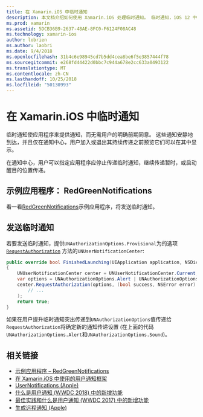 ```yaml
---
title: 在 Xamarin.iOS 中临时通知
description: 本文档介绍如何使用 Xamarin.iOS 处理临时通知。 临时通知，iOS 12 中, 引入了允许应用程序发送静默通知而无需显式用户权限。
ms.prod: xamarin
ms.assetid: 5DCB36B9-2637-48AE-8FC0-F6124F08AC48
ms.technology: xamarin-ios
author: lobrien
ms.author: laobri
ms.date: 9/4/2018
ms.openlocfilehash: 31b4c6e98945cd7b5dd4cea8be6f5e3857444f78
ms.sourcegitcommit: e268fd44422d0bbc7c944a678e2cc633a0493122
ms.translationtype: MT
ms.contentlocale: zh-CN
ms.lasthandoff: 10/25/2018
ms.locfileid: "50130993"
---
```

# <a name="provisional-notifications-in-xamarinios"></a>在 Xamarin.iOS 中临时通知

临时通知使应用程序来提供通知，而无需用户的明确前期同意。 这些通知安静地到达，并且仅在通知中心，用户加入或退出其持续传递之前预览它们可以在其中显示。

在通知中心，用户可以指定应用程序应停止传递临时通知，继续传递暂时，或启动醒目的位置传递。

## <a name="sample-app-redgreennotifications"></a>示例应用程序： RedGreenNotifications

看一看[RedGreenNotifications](https://developer.xamarin.com/samples/monotouch/iOS12/RedGreenNotifications)示例应用程序，将发送临时通知。

## <a name="sending-provisional-notifications"></a>发送临时通知

若要发送临时通知，提供`UNAuthorizationOptions.Provisional`为的选项 [`RequestAuthorization`](https://developer.xamarin.com/api/member/UserNotifications.UNUserNotificationCenter.RequestAuthorization/)
方法的`UNUserNotificationCenter`:

```csharp
public override bool FinishedLaunching(UIApplication application, NSDictionary launchOptions)
{
    UNUserNotificationCenter center = UNUserNotificationCenter.Current;
    var options = UNAuthorizationOptions.Alert | UNAuthorizationOptions.Sound | UNAuthorizationOptions.Provisional;
    center.RequestAuthorization(options, (bool success, NSError error) => {
        // ...
    );
    return true;
}
```

如果在用户提升临时通知突出传递到`UNAuthorizationOptions`值传递给`RequestAuthorization`将确定新的通知传递设置 (在上面的代码`UNAuthorizationOptions.Alert`和`UNAuthorizationOptions.Sound`)。

## <a name="related-links"></a>相关链接

- [示例应用程序 – RedGreenNotifications](https://developer.xamarin.com/samples/monotouch/iOS12/RedGreenNotifications)
- [在 Xamarin.iOS 中使用的用户通知框架](~/ios/platform/user-notifications/index.md)
- [UserNotifications (Apple)](https://developer.apple.com/documentation/usernotifications?language=objc)
- [什么是用户通知 (WWDC 2018) 中的新增功能](https://developer.apple.com/videos/play/wwdc2018/710/)
- [最佳实践和什么是用户通知 (WWDC 2017) 中的新增功能](https://developer.apple.com/videos/play/wwdc2017/708/)
- [生成远程通知 (Apple)](https://developer.apple.com/documentation/usernotifications/setting_up_a_remote_notification_server/generating_a_remote_notification)

